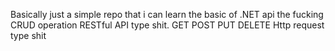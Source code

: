 Basically just a simple repo that i can learn the basic of .NET api the fucking CRUD operation RESTful API type shit. GET POST PUT DELETE Http request type shit
